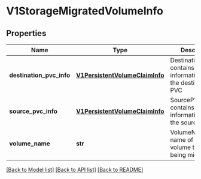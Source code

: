 # V1StorageMigratedVolumeInfo

## Properties
Name | Type | Description | Notes
------------ | ------------- | ------------- | -------------
**destination_pvc_info** | [**V1PersistentVolumeClaimInfo**](V1PersistentVolumeClaimInfo.md) | DestinationPVCInfo contains the information about the destination PVC | [optional] 
**source_pvc_info** | [**V1PersistentVolumeClaimInfo**](V1PersistentVolumeClaimInfo.md) | SourcePVCInfo contains the information about the source PVC | [optional] 
**volume_name** | **str** | VolumeName is the name of the volume that is being migrated | [default to '']

[[Back to Model list]](../README.md#documentation-for-models) [[Back to API list]](../README.md#documentation-for-api-endpoints) [[Back to README]](../README.md)


